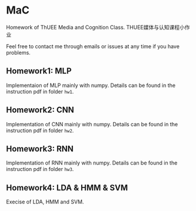 # MaC

 Homework of ThUEE Media and Cognition Class. THUEE媒体与认知课程小作业
 
  Feel free to contact me through emails or issues at any time if you have problems.
 
 ## Homework1: MLP
 Implementaion of MLP mainly with numpy. Details can be found in the instruction pdf in folder `hw1`.
 
 ## Homework2: CNN
 Implementation of CNN mainly with numpy. Details can be found in the instruction pdf in folder `hw2`.
 
 ## Homework3: RNN
 Implementation of RNN mainly with numpy. Details can be found in the instruction pdf in folder `hw3`.

 ## Homework4: LDA & HMM & SVM
 Execise of LDA, HMM and SVM.
